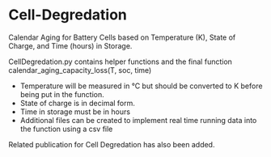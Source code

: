 # Cell-Degredation
Calendar Aging for Battery Cells based on Temperature (K), State of Charge, and Time (hours) in Storage.

CellDegredation.py contains helper functions and the final function calendar_aging_capacity_loss(T, soc, time)
  - Temperature will be measured in °C but should be converted to K before being put in the function.
  - State of charge is in decimal form.
  - Time in storage must be in hours
  - Additional files can be created to implement real time running data into the function using a csv file

Related publication for Cell Degredation has also been added.
